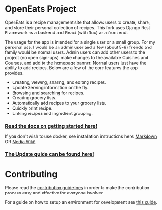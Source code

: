 # OpenEats Project

OpenEats is a recipe management site that allows users to create, share, and store their personal collection of recipes. This fork uses Django Rest Framework as a backend and React (with flux) as a front end.

The usage for the app is intended for a single user or a small group. For my personal use, I would be an admin user and a few (about 5-6) friends and family would be normal users. Admin users can add other users to the project (no open sign-ups), make changes to the available Cuisines and Courses, and add to the homepage banner. Normal users just have the ability to add recipes. Below are a few of the core features the app provides.

- Creating, viewing, sharing, and editing recipes.
- Update Serving information on the fly.
- Browsing and searching for recipes.
- Creating grocery lists.
- Automatically add recipes to your grocery lists.
- Quickly print recipe.
- Linking recipes and ingredient grouping.

### [Read the docs on getting started here!](docs/Running_the_App.md)

If you don't wish to use docker, see installation instructions here:
[Markdown](docs/Running_the_App_Without_Docker.md) OR [Media Wiki!](https://wiki.tothnet.hu/books/other/page/install-openeats-without-docker-and-run-on-apache2)


### [The Update guide can be found here!](docs/Updating_the_App.md)

# Contributing
Please read the [contribution guidelines](CONTRIBUTING.md) in order to make the contribution process easy and effective for everyone involved.

For a guide on how to setup an environment for development see [this guide](docs/Running_the_App_in_dev.md).
